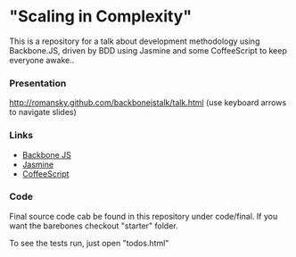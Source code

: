 "Scaling in Complexity"
===

This is a repository for a talk about development methodology using Backbone.JS, driven by BDD using Jasmine and some CoffeeScript to keep everyone awake..

### Presentation

http://romansky.github.com/backbonejstalk/talk.html
(use keyboard arrows to navigate slides)

### Links

* [Backbone JS](http://documentcloud.github.com/backbone/)
* [Jasmine](http://pivotal.github.com/jasmine/)
* [CoffeeScript](http://coffeescript.org/)

### Code

Final source code cab be found in this repository under code/final.
If you want the barebones checkout "starter" folder.

To see the tests run, just open "todos.html"
